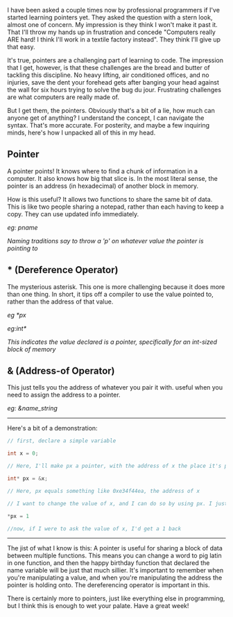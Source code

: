   I have been asked a couple times now by professional programmers if I've started learning pointers yet. They asked the question with a stern look, almost one of concern. My impression is they think I won't make it past it. That I'll throw my hands up in frustration and concede "Computers really ARE hard! I think I'll work in a textile factory instead". They think I'll give up that easy.

It's true, pointers are a challenging part of learning to code. The impression that I get, however, is that these challenges are the bread and butter of tackling this discipline. No heavy lifting, air conditioned offices, and no injuries, save the dent your forehead gets after banging your head against the wall for six hours trying to solve the bug du jour. Frustrating challenges are what computers are really made of.

But I get them, the pointers. Obviously that's a bit of a lie, how much can anyone get of anything? I understand the concept, I can navigate the syntax. That's more accurate. For posterity, and maybe a few inquiring minds, here's how I unpacked all of this in my head.

## Pointer

A pointer points! It knows where to find a chunk of information in a computer. It also knows how big that slice is. In the most literal sense, the pointer is an address (in hexadecimal) of another block in memory.

How is this useful? It allows two functions to share the same bit of data. This is like two people sharing a notepad, rather than each having to keep a copy. They can use updated info immediately.

*eg: pname*

*Naming traditions say to throw a 'p' on whatever value the pointer is pointing to*


## \* (Dereference Operator)

The mysterious asterisk. This one is more challenging because it does more than one thing. In short, it tips off a compiler to use the value pointed to, rather than the address of that value.

*eg \*px*

*eg:int\**

*This indicates the value declared is a pointer, specifically for an int-sized block of memory*

## & (Address-of Operator)

This just tells you the address of whatever you pair it with. useful when you need to assign the address to a pointer.

*eg: &name_string*


---

Here's a bit of a demonstration:

```c
// first, declare a simple variable

int x = 0;

// Here, I'll make px a pointer, with the address of x the place it's pointing to

int* px = &x;

// Here, px equals something like 0xe34f44ea, the address of x

// I want to change the value of x, and I can do so by using px. I just need a dereferencing operator

*px = 1

//now, if I were to ask the value of x, I'd get a 1 back

```

---
The jist of what I know is this: A pointer is useful for sharing a block of data between multiple functions. This means you can change a word to pig latin in one function, and then the happy birthday function that declared the name variable will be just that much sillier. It's important to remember when you're manipulating a value, and when you're manipulating the address the pointer is holding onto. The dereferencing operator is important in this.


There is certainly more to pointers, just like everything else in programming, but I think this is enough to wet your palate. Have a great week!






